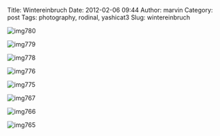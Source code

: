 Title: Wintereinbruch
Date: 2012-02-06 09:44
Author: marvin
Category: post
Tags: photography, rodinal, yashicat3
Slug: wintereinbruch

![img780]({filename}/images/6828589319_0f5e7798cc_b.jpg)

![img779]({filename}/images/6828585269_39afe727b9_b.jpg)

![img778]({filename}/images/6828581667_488b49a1e8_b.jpg)

![img776]({filename}/images/6828577837_de31f1020b_b.jpg)

![img775]({filename}/images/6828575193_53777b35b9_b.jpg)

![img767]({filename}/images/6828571759_16d273dcec_b.jpg)

![img766]({filename}/images/6828567687_d2ddec40b0_b.jpg)

![img765]({filename}/images/6828563509_888539f641_b.jpg)

